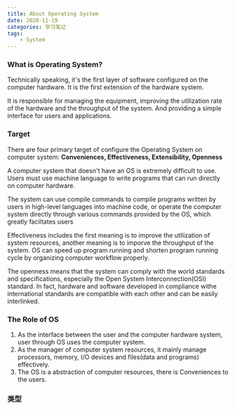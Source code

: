 ```yaml
---
title: About Operating System
date: 2020-11-19
categories: 学习笔记
tags:
    - System
---
```


### What is Operating System?

Technically speaking, it's the first layer of software configured on the computer hardware. It is the first extension of the hardware system.

It is responsible for managing the equipment, improving the utilization rate of the hardware and the throughput of the system. And providing a simple interface for users and applications.

### Target

There are four primary target of configure the Operating System on computer system:
**Conveniences, Effectiveness, Extensibility, Openness**

A computer system that doesn't have an OS is extremely difficult to use.
Users must use machine language to write programs that can run directly on computer hardware.

The system can use compile commands to compile programs written by users in high-level languages into machine code, or operate the computer system directly through various commands provided by the OS, which greatly faciltates users

Effectiveness includes the first meaning is to improve the utilization of system resources, another meaning is to imporve the throughput of the system.
OS can speed up program running and shorten program running cycle by organizing computer workflow properly.

The openness means that the system can comply with the world standards and specifications, especially the Open System Interconnection(OSI) standard.
In fact, hardware and software developed in compliance withe international standards are compatible with each other and can be easily interlinked.

### The Role of OS

1. As the interface between the user and the computer hardware system, user through OS uses the computer system.
2. As the manager of computer system resources, it mainly manage processors, memory, I/O devices and files(data and programs) effectively.
3. The OS is a abstraction of computer resources, there is Conveniences to the users.

### 类型
